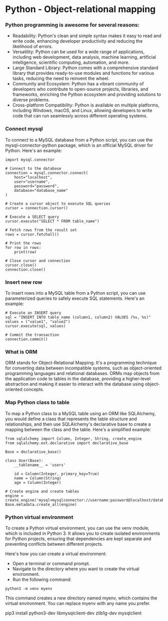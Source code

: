 # Python - Object-relational mapping

### Python programming is awesome for several reasons:

- Readability: Python's clean and simple syntax makes it easy to read and write code, enhancing developer productivity and reducing the likelihood of errors.
- Versatility: Python can be used for a wide range of applications, including web development, data analysis, machine learning, artificial intelligence, scientific computing, automation, and more.
- Large Standard Library: Python comes with a comprehensive standard library that provides ready-to-use modules and functions for various tasks, reducing the need to reinvent the wheel.
- Community and Ecosystem: Python has a vibrant community of developers who contribute to open-source projects, libraries, and frameworks, enriching the Python ecosystem and providing solutions to diverse problems.
- Cross-platform Compatibility: Python is available on multiple platforms, including Windows, macOS, and Linux, allowing developers to write code that can run seamlessly across different operating systems.

### Connect mysql
To connect to a MySQL database from a Python script, you can use the mysql-connector-python package, which is an official MySQL driver for Python. Here's an example:
```
import mysql.connector

# Connect to the database
connection = mysql.connector.connect(
    host="localhost",
    user="username",
    password="password",
    database="database_name"
)

# Create a cursor object to execute SQL queries
cursor = connection.cursor()

# Execute a SELECT query
cursor.execute("SELECT * FROM table_name")

# Fetch rows from the result set
rows = cursor.fetchall()

# Print the rows
for row in rows:
    print(row)

# Close cursor and connection
cursor.close()
connection.close()
```

### Insert new row
To insert rows into a MySQL table from a Python script, you can use parameterized queries to safely execute SQL statements. Here's an example:
```
# Execute an INSERT query
sql = "INSERT INTO table_name (column1, column2) VALUES (%s, %s)"
values = ("value1", "value2")
cursor.execute(sql, values)

# Commit the transaction
connection.commit()
```

### What is ORM
ORM stands for Object-Relational Mapping. It's a programming technique for converting data between incompatible systems, such as object-oriented programming languages and relational databases. ORMs map objects from the application code to tables in the database, providing a higher-level abstraction and making it easier to interact with the database using object-oriented concepts.

### Map Python class to table
To map a Python class to a MySQL table using an ORM like SQLAlchemy, you would define a class that represents the table structure and relationships, and then use SQLAlchemy's declarative base to create a mapping between the class and the table. Here's a simplified example:
```
from sqlalchemy import Column, Integer, String, create_engine
from sqlalchemy.ext.declarative import declarative_base

Base = declarative_base()

class User(Base):
    __tablename__ = 'users'

    id = Column(Integer, primary_key=True)
    name = Column(String)
    age = Column(Integer)

# Create engine and create tables
engine = create_engine('mysql+mysqlconnector://username:password@localhost/database_name')
Base.metadata.create_all(engine)
```

### Python virtual environment
To create a Python virtual environment, you can use the venv module, which is included in Python 3. It allows you to create isolated environments for Python projects, ensuring that dependencies are kept separate and preventing conflicts between different projects.

Here's how you can create a virtual environment:
- Open a terminal or command prompt.
- Navigate to the directory where you want to create the virtual environment.
- Run the following command:
```
python3 -m venv myenv
```

This command creates a new directory named myenv, which contains the virtual environment. You can replace myenv with any name you prefer.

pip3 install python3-dev libmysqlclient-dev zlib1g-dev mysqlclient
